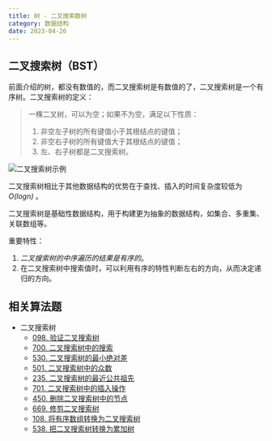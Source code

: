 ```yaml
---
title: 树 - 二叉搜索数树
category: 数据结构
date: 2023-04-26
---
```


## 二叉搜索树（BST）

前面介绍的树，都没有数值的，而二叉搜索树是有数值的了，二叉搜索树是一个有序树。二叉搜索树的定义：

> 一棵二叉树，可以为空；如果不为空，满足以下性质：
>
> 1. 非空左子树的所有键值小于其根结点的键值；
> 2. 非空右子树的所有键值大于其根结点的键值；
> 3. 左、右子树都是二叉搜索树。

![二叉搜索树示例](https://cdn.staticaly.com/gh/AlexChen68/OSS@master/blog/advance/二叉搜索树示例.png)

二叉搜索树相比于其他数据结构的优势在于查找、插入的时间复杂度较低为 *O(logn)* 。

二叉搜索树是基础性数据结构，用于构建更为抽象的数据结构，如集合、多重集、关联数组等。

重要特性：

1. *二叉搜索树的中序遍历的结果是有序的*。
2. 在二叉搜索树中搜索值时，可以利用有序的特性判断左右的方向，从而决定递归的方向。

## 相关算法题

- 二叉搜索树
  - [098. 验证二叉搜索树](https://leetcode.cn/problems/validate-binary-search-tree/)
  - [700. 二叉搜索树中的搜索](https://leetcode.cn/problems/search-in-a-binary-search-tree/)
  - [530. 二叉搜索树的最小绝对差](https://leetcode.cn/problems/minimum-absolute-difference-in-bst/)
  - [501. 二叉搜索树中的众数](https://leetcode.cn/problems/find-mode-in-binary-search-tree/)
  - [235. 二叉搜索树的最近公共祖先](https://leetcode.cn/problems/lowest-common-ancestor-of-a-binary-search-tree/)
  - [701. 二叉搜索树中的插入操作](https://leetcode.cn/problems/insert-into-a-binary-search-tree/)
  - [450. 删除二叉搜索树中的节点](https://leetcode.cn/problems/delete-node-in-a-bst/)
  - [669. 修剪二叉搜索树](https://leetcode.cn/problems/trim-a-binary-search-tree/)
  - [108. 将有序数组转换为二叉搜索树](https://leetcode.cn/problems/convert-sorted-array-to-binary-search-tree/)
  - [538. 把二叉搜索树转换为累加树](https://leetcode.cn/problems/convert-bst-to-greater-tree/)




